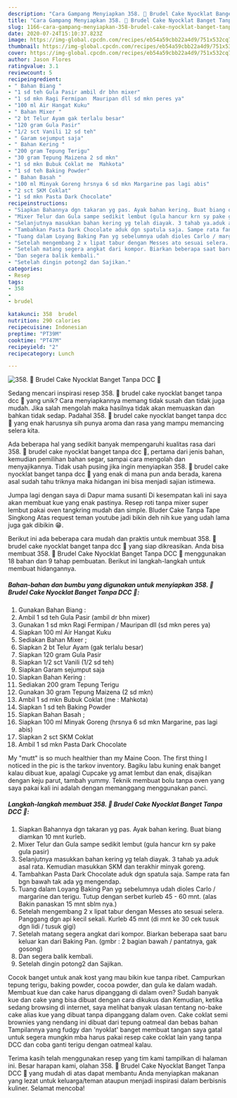 ```yaml
---
description: "Cara Gampang Menyiapkan 358. 🍮 Brudel Cake Nyocklat Banget Tanpa DCC 🍰 Anti Gagal"
title: "Cara Gampang Menyiapkan 358. 🍮 Brudel Cake Nyocklat Banget Tanpa DCC 🍰 Anti Gagal"
slug: 1166-cara-gampang-menyiapkan-358-brudel-cake-nyocklat-banget-tanpa-dcc-anti-gagal
date: 2020-07-24T15:10:37.823Z
image: https://img-global.cpcdn.com/recipes/eb54a59cbb22a4d9/751x532cq70/358-🍮-brudel-cake-nyocklat-banget-tanpa-dcc-🍰-foto-resep-utama.jpg
thumbnail: https://img-global.cpcdn.com/recipes/eb54a59cbb22a4d9/751x532cq70/358-🍮-brudel-cake-nyocklat-banget-tanpa-dcc-🍰-foto-resep-utama.jpg
cover: https://img-global.cpcdn.com/recipes/eb54a59cbb22a4d9/751x532cq70/358-🍮-brudel-cake-nyocklat-banget-tanpa-dcc-🍰-foto-resep-utama.jpg
author: Jason Flores
ratingvalue: 3.1
reviewcount: 5
recipeingredient:
- " Bahan Biang "
- "1 sd teh Gula Pasir ambil dr bhn mixer"
- "1 sd mkn Ragi Fermipan  Mauripan dll sd mkn peres ya"
- "100 ml Air Hangat Kuku"
- " Bahan Mixer "
- "2 bt Telur Ayam gak terlalu besar"
- "120 gram Gula Pasir"
- "1/2 sct Vanili 12 sd teh"
- " Garam sejumput saja"
- " Bahan Kering "
- "200 gram Tepung Terigu"
- "30 gram Tepung Maizena 2 sd mkn"
- "1 sd mkn Bubuk Coklat me  Mahkota"
- "1 sd teh Baking Powder"
- " Bahan Basah "
- "100 ml Minyak Goreng hrsnya 6 sd mkn Margarine pas lagi abis"
- "2 sct SKM Coklat"
- "1 sd mkn Pasta Dark Chocolate"
recipeinstructions:
- "Siapkan Bahannya dgn takaran yg pas. Ayak bahan kering. Buat biang diamkan 10 mnt kurleb."
- "Mixer Telur dan Gula sampe sedikit lembut (gula hancur krn sy pake gula pasir)"
- "Selanjutnya masukkan bahan kering yg telah diayak. 3 tahab ya.aduk asal rata. Kemudian masukkan SKM dan terakhir minyak goreng."
- "Tambahkan Pasta Dark Chocolate aduk dgn spatula saja. Sampe rata fan bgn bawah tak ada yg mengendap."
- "Tuang dalam Loyang Baking Pan yg sebelumnya udah dioles Carlo / margarine dan terigu. Tutup dengan serbet kurleb 45 - 60 mnt. (alas Bakin panaskan 15 mnt sblm nya.)"
- "Setelah mengembang 2 x lipat tabur dengan Messes ato sesuai selera. Panggang dgn api kecil sekali. Kurleb 45 mnt (di mnt ke 30 cek tusuk dgn lidi / tusuk gigi)"
- "Setelah matang segera angkat dari kompor. Biarkan beberapa saat baru keluar kan dari Baking Pan. (gmbr : 2 bagian bawah / pantatnya, gak gosong)"
- "Dan segera balik kembali."
- "Setelah dingin potong2 dan Sajikan."
categories:
- Resep
tags:
- 358
- 
- brudel

katakunci: 358  brudel 
nutrition: 290 calories
recipecuisine: Indonesian
preptime: "PT39M"
cooktime: "PT47M"
recipeyield: "2"
recipecategory: Lunch

---
```



![358. 🍮 Brudel Cake Nyocklat Banget Tanpa DCC 🍰](https://img-global.cpcdn.com/recipes/eb54a59cbb22a4d9/751x532cq70/358-🍮-brudel-cake-nyocklat-banget-tanpa-dcc-🍰-foto-resep-utama.jpg)

Sedang mencari inspirasi resep 358. 🍮 brudel cake nyocklat banget tanpa dcc 🍰 yang unik? Cara menyiapkannya memang tidak susah dan tidak juga mudah. Jika salah mengolah maka hasilnya tidak akan memuaskan dan bahkan tidak sedap. Padahal 358. 🍮 brudel cake nyocklat banget tanpa dcc 🍰 yang enak harusnya sih punya aroma dan rasa yang mampu memancing selera kita.

Ada beberapa hal yang sedikit banyak mempengaruhi kualitas rasa dari 358. 🍮 brudel cake nyocklat banget tanpa dcc 🍰, pertama dari jenis bahan, kemudian pemilihan bahan segar, sampai cara mengolah dan menyajikannya. Tidak usah pusing jika ingin menyiapkan 358. 🍮 brudel cake nyocklat banget tanpa dcc 🍰 yang enak di mana pun anda berada, karena asal sudah tahu triknya maka hidangan ini bisa menjadi sajian istimewa.

Jumpa lagi dengan saya di Dapur mama susanti Di kesempatan kali ini saya akan membuat kue yang enak pastinya. Resep roti tanpa mixer super lembut pakai oven tangkring mudah dan simple. Bluder Cake Tanpa Tape Singkong Atas request teman youtube jadi bikin deh nih kue yang udah lama juga gak dibikin 😁.


Berikut ini ada beberapa cara mudah dan praktis untuk membuat 358. 🍮 brudel cake nyocklat banget tanpa dcc 🍰 yang siap dikreasikan. Anda bisa membuat 358. 🍮 Brudel Cake Nyocklat Banget Tanpa DCC 🍰 menggunakan 18 bahan dan 9 tahap pembuatan. Berikut ini langkah-langkah untuk membuat hidangannya.

<!--inarticleads1-->

##### Bahan-bahan dan bumbu yang digunakan untuk menyiapkan 358. 🍮 Brudel Cake Nyocklat Banget Tanpa DCC 🍰:

1. Gunakan  Bahan Biang :
1. Ambil 1 sd teh Gula Pasir (ambil dr bhn mixer)
1. Gunakan 1 sd mkn Ragi Fermipan / Mauripan dll (sd mkn peres ya)
1. Siapkan 100 ml Air Hangat Kuku
1. Sediakan  Bahan Mixer ;
1. Siapkan 2 bt Telur Ayam (gak terlalu besar)
1. Siapkan 120 gram Gula Pasir
1. Siapkan 1/2 sct Vanili (1/2 sd teh)
1. Siapkan  Garam sejumput saja
1. Siapkan  Bahan Kering :
1. Sediakan 200 gram Tepung Terigu
1. Gunakan 30 gram Tepung Maizena (2 sd mkn)
1. Ambil 1 sd mkn Bubuk Coklat (me : Mahkota)
1. Siapkan 1 sd teh Baking Powder
1. Siapkan  Bahan Basah ;
1. Siapkan 100 ml Minyak Goreng (hrsnya 6 sd mkn Margarine, pas lagi abis)
1. Siapkan 2 sct SKM Coklat
1. Ambil 1 sd mkn Pasta Dark Chocolate


My &#34;mutt&#34; is so much healthier than my Maine Coon. The first thing I noticed in the pic is the tarkov inventory. Bagiku labu kuning enak banget kalau dibuat kue, apalagi Cupcake yg amat lembut dan enak, disajikan dengan keju parut, tambah yummy. Teknik membuat bolu tanpa oven yang saya pakai kali ini adalah dengan memanggang menggunakan panci. 

<!--inarticleads2-->

##### Langkah-langkah membuat 358. 🍮 Brudel Cake Nyocklat Banget Tanpa DCC 🍰:

1. Siapkan Bahannya dgn takaran yg pas. Ayak bahan kering. Buat biang diamkan 10 mnt kurleb.
1. Mixer Telur dan Gula sampe sedikit lembut (gula hancur krn sy pake gula pasir)
1. Selanjutnya masukkan bahan kering yg telah diayak. 3 tahab ya.aduk asal rata. Kemudian masukkan SKM dan terakhir minyak goreng.
1. Tambahkan Pasta Dark Chocolate aduk dgn spatula saja. Sampe rata fan bgn bawah tak ada yg mengendap.
1. Tuang dalam Loyang Baking Pan yg sebelumnya udah dioles Carlo / margarine dan terigu. Tutup dengan serbet kurleb 45 - 60 mnt. (alas Bakin panaskan 15 mnt sblm nya.)
1. Setelah mengembang 2 x lipat tabur dengan Messes ato sesuai selera. Panggang dgn api kecil sekali. Kurleb 45 mnt (di mnt ke 30 cek tusuk dgn lidi / tusuk gigi)
1. Setelah matang segera angkat dari kompor. Biarkan beberapa saat baru keluar kan dari Baking Pan. (gmbr : 2 bagian bawah / pantatnya, gak gosong)
1. Dan segera balik kembali.
1. Setelah dingin potong2 dan Sajikan.


Cocok banget untuk anak kost yang mau bikin kue tanpa ribet. Campurkan tepung terigu, baking powder, cocoa powder, dan gula ke dalam wadah. Membuat kue dan cake harus dipanggang di dalam oven? Sudah banyak kue dan cake yang bisa dibuat dengan cara dikukus dan Kemudian, ketika sedang browsing di internet, saya melihat banyak ulasan tentang no-bake cake alias kue yang dibuat tanpa dipanggang dalam oven. Cake coklat semi brownies yang nendang ini dibuat dari tepung oatmeal dan bebas bahan Tampilannya yang fudgy dan &#39;nyoklat&#39; banget membuat tangan saya gatal untuk segera mungkin mba harus pakai resep cake coklat lain yang tanpa DCC dan coba ganti terigu dengan oatmeal kalau. 

Terima kasih telah menggunakan resep yang tim kami tampilkan di halaman ini. Besar harapan kami, olahan 358. 🍮 Brudel Cake Nyocklat Banget Tanpa DCC 🍰 yang mudah di atas dapat membantu Anda menyiapkan makanan yang lezat untuk keluarga/teman ataupun menjadi inspirasi dalam berbisnis kuliner. Selamat mencoba!
